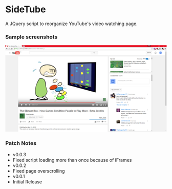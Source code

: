# SideTube #
A JQuery script to reorganize YouTube's video watching page.

### Sample screenshots ###

![Example 1](Screenshots/example-01.png)

### Patch Notes ###
* v0.0.3 
 * Fixed script loading more than once because of iFrames
* v0.0.2 
 * Fixed page overscrolling
* v0.0.1 
 * Initial Release